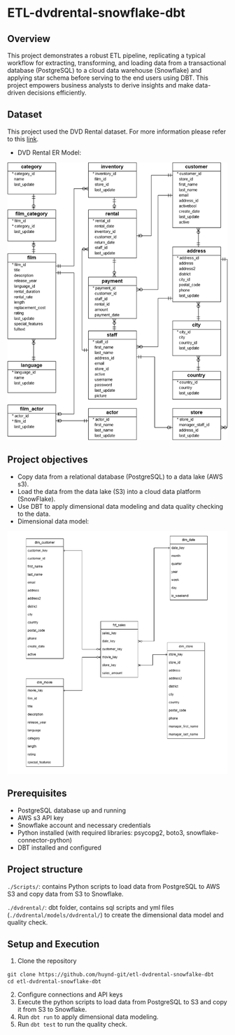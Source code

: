 # ETL-dvdrental-snowflake-dbt

## Overview
This project demonstrates a robust ETL pipeline, replicating a typical workflow for extracting, transforming, and loading data from a transactional database (PostgreSQL) to a cloud data warehouse (Snowflake) and applying star schema before serving to the end users using DBT. This project empowers business analysts to derive insights and make data-driven decisions efficiently.

## Dataset
This project used the DVD Rental dataset. For more information please refer to this [link](https://www.postgresqltutorial.com/postgresql-getting-started/postgresql-sample-database/).

- DVD Rental ER Model:
<img title='dvd-rental-database-diagram' src='./img/dvd-rental-database-diagram.png'>

## Project objectives
- Copy data from a relational database (PostgreSQL) to a data lake (AWS s3).
- Load the data from the data lake (S3) into a cloud data platform (SnowFlake).
- Use DBT to apply dimensional data modeling and data quality checking to the data.
- Dimensional data model:
<img title='Dimensional data model' src='./img/dvdrental1.png'>

## Prerequisites
- PostgreSQL database up and running
- AWS s3 API key
- Snowflake account and necessary credentials
- Python installed (with required libraries: psycopg2, boto3, snowflake-connector-python)
- DBT installed and configured

## Project structure
`./Scripts/`: contains Python scripts to load data from PostgreSQL to AWS S3 and copy data from S3 to Snowflake.

`./dvdrental/`: dbt folder, contains sql scripts and yml files (`./dvdrental/models/dvdrental/`) to create the dimensional data model and quality check.

## Setup and Execution
1. Clone the repository 
```
git clone https://github.com/huynd-git/etl-dvdrental-snowfalke-dbt
cd etl-dvdrental-snowflake-dbt
```
2. Configure connections and API keys
3. Execute the python scripts to load data from PostgreSQL to S3 and copy it from S3 to Snowflake.
4. Run `dbt run` to apply dimensional data modeling.
5. Run `dbt test` to run the quality check.

